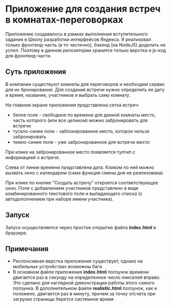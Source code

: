 # Приложение для создания встреч в комнатах-переговорках

Приложение создавалось в рамках выполнения вступительного задания в Школу разработки интерфейсов Яндекса. Я реализовал только фронтенд-часть (и то частично), бэкенд (на NodeJS) доделать не успел. Поэтому в данном репозитории хранится только верстка и js-код для фронтенд-части.

## Суть приложения

В компании существуют комнаты для переговоров и необходим сервис для их бронирования. Для создания встречи нужно определить ее дату и время, название, участников и выбрать саму комнату.

На главном экране приложения представлена сетка встреч:
* белое поле - свободное по времени для данной комнаты место, часть которого (или все целиком) можно забронировать для встречи
* тускло-синее поле - заблокированное место, которое нельзя забронировать
* темно-синее поле - уже забронированное для встречи место

При клике на забронированное место появляется тултип с информацией о встрече.

Слева от линии времени представлена дата. Кликом по ней можно вызвать окно с календарем (сама функция смены дня не реализована).

При клике по кнопке "Создать встречу" откроется соответствующее окно. Поле с добавлением участников представлено в виде комбинированного текстового поля и выпадающего списка (с автодополнением при наборе имени участника).

## Запуск

Запуск осуществляется через простое открытие файла **index.html** в браузере.

## Примечания
* Респонсивная верстка приложения существует, однако на мобильных устройствах возможны баги
* В основном файле приложения **index.html** ползунок времени двигается раз в секунду на определенное число пикселей вправо. Это сделано для наглядной демонстрации работы этого самого ползунка. В дополнительном файле **realistic.html** ползунок, как и положено, двигается раз в минуту, причем за точку отсчета при загрузке страницы берется системное время
